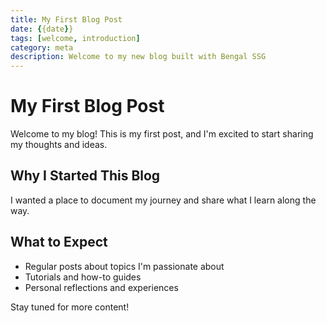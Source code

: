 ```yaml
---
title: My First Blog Post
date: {{date}}
tags: [welcome, introduction]
category: meta
description: Welcome to my new blog built with Bengal SSG
---
```


# My First Blog Post

Welcome to my blog! This is my first post, and I'm excited to start sharing my thoughts and ideas.

## Why I Started This Blog

I wanted a place to document my journey and share what I learn along the way.

## What to Expect

- Regular posts about topics I'm passionate about
- Tutorials and how-to guides
- Personal reflections and experiences

Stay tuned for more content!
